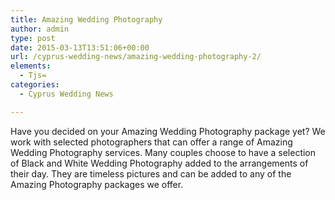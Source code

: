 ```yaml
---
title: Amazing Wedding Photography
author: admin
type: post
date: 2015-03-13T13:51:06+00:00
url: /cyprus-wedding-news/amazing-wedding-photography-2/
elements:
  - Tjs=
categories:
  - Cyprus Wedding News

---
```

Have you decided on your Amazing Wedding Photography package yet? We work with selected photographers that can offer a range of Amazing Wedding Photography services. Many couples choose to have a selection of Black and White Wedding Photography added to the arrangements of their day. They are timeless pictures and can be added to any of the Amazing Photography packages we offer.